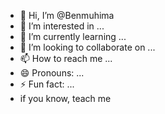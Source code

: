 - 👋 Hi, I’m @Benmuhima
- 👀 I’m interested in ...
- 🌱 I’m currently learning ...
- 💞️ I’m looking to collaborate on ...
- 📫 How to reach me ...
- 😄 Pronouns: ...
- ⚡ Fun fact: ...
- if you know, teach me

<!---
Benmuhima/Benmuhima is a ✨ special ✨ repository because its `README.md` (this file) appears on your GitHub profile.
You can click the Preview link to take a look at your changes.
--->
